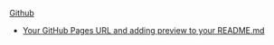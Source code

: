 [Github](https://github.com/hitensam/JavaScript/ProgrammingQuotes/index.html) 
* [Your GitHub Pages URL and adding preview to your README.md](/ProgrammingQuotes/index.html)

